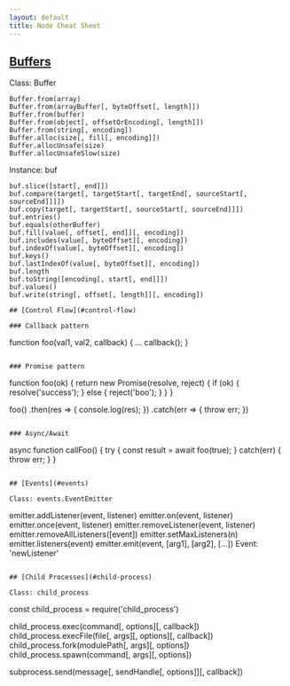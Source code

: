 ```yaml
---
layout: default
title: Node Cheat Sheet
---
```


## [Buffers](#buffers)

Class: Buffer

```
Buffer.from(array)
Buffer.from(arrayBuffer[, byteOffset[, length]])
Buffer.from(buffer)
Buffer.from(object[, offsetOrEncoding[, length]])
Buffer.from(string[, encoding])
Buffer.alloc(size[, fill[, encoding]])
Buffer.allocUnsafe(size)
Buffer.allocUnsafeSlow(size)
```

Instance: buf

```
buf.slice([start[, end]])
buf.compare(target[, targetStart[, targetEnd[, sourceStart[, sourceEnd]]]])
buf.copy(target[, targetStart[, sourceStart[, sourceEnd]]])
buf.entries()
buf.equals(otherBuffer)
buf.fill(value[, offset[, end]][, encoding])
buf.includes(value[, byteOffset][, encoding])
buf.indexOf(value[, byteOffset][, encoding])
buf.keys()
buf.lastIndexOf(value[, byteOffset][, encoding])
buf.length
buf.toString([encoding[, start[, end]]])
buf.values()
buf.write(string[, offset[, length]][, encoding])

## [Control Flow](#control-flow)

### Callback pattern

```
function foo(val1, val2, callback) {
  ...
  callback();
}
```

### Promise pattern

```
function foo(ok) {
  return new Promise(resolve, reject) {
    if (ok) {
      resolve('success');
    } else {
      reject('boo');
    }
  }
}

foo()
  .then(res => {
    console.log(res);
  })
  .catch(err => {
    throw err;
  })
```

### Async/Await

```
async function callFoo() {
  try {
    const result = await foo(true);
  } catch(err) {
    throw err;
  }
}

```

## [Events](#events)

Class: events.EventEmitter

```
emitter.addListener(event, listener)
emitter.on(event, listener)
emitter.once(event, listener)
emitter.removeListener(event, listener)
emitter.removeAllListeners([event])
emitter.setMaxListeners(n)
emitter.listeners(event)
emitter.emit(event, [arg1], [arg2], [...])
Event: 'newListener'
```

## [Child Processes](#child-process)

Class: child_process

```
const child_process = require('child_process')

child_process.exec(command[, options][, callback])
child_process.execFile(file[, args][, options][, callback])
child_process.fork(modulePath[, args][, options])
child_process.spawn(command[, args][, options])

subprocess.send(message[, sendHandle[, options]][, callback])

```
